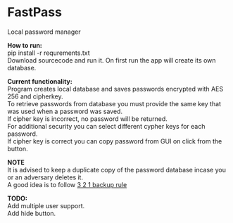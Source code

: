 # FastPass<br>
Local password manager

**How to run:**<br>
pip install -r requrements.txt<br>
Download sourcecode and run it. On first run the app will create its own database.

**Current functionality:**<br>
Program creates local database and saves passwords encrypted with AES 256 and cipherkey. <br>
To retrieve passwords from database you must provide the same key that was used when a password was saved.<br>
If cipher key is incorrect, no password will be returned.<br>
For additional security you can select different cypher keys for each password.<br>
If cipher key is correct you can copy password from GUI on click from the button.

**NOTE**<br>
It is advised to keep a duplicate copy of the password database incase you or an adversary deletes it.<br>
A good idea is to follow [3 2 1 backup rule](https://www.google.com/search?q=3+2+1+backup+rule)

**TODO:** <br>
Add multiple user support.<br>
Add hide button.